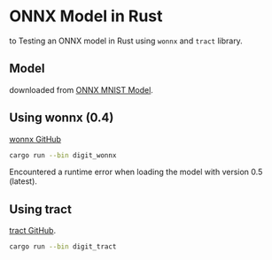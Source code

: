 # ONNX Model in Rust

to Testing an ONNX model in Rust using `wonnx` and `tract` library. 

## Model

downloaded from [ONNX MNIST Model](https://github.com/onnx/models/tree/main/vision/classification/mnist).


## Using wonnx (0.4)

[wonnx GitHub](https://github.com/webonnx/wonnx)


```bash
cargo run --bin digit_wonnx
```


Encountered a runtime error when loading the model with version 0.5 (latest). 


## Using tract

[tract GitHub](https://github.com/sonos/tract).

```bash
cargo run --bin digit_tract
```
